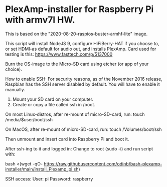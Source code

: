 # PlexAmp-installer for Raspberry Pi with armv7l HW.

This is based on the "2020-08-20-raspios-buster-armhf-lite" image.

This script will install NodeJS 9, configure HiFiBerry-HAT if you choose to, or set HDMI-as default for audio out, and installs PlexAmp.
Card used for testing is this: https://www.fasttech.com/p/5137000

Burn the OS-image to the Micro-SD card using etcher (or app of your choice).
 
How to enable SSH:
For security reasons, as of the November 2016 release, Raspbian has the SSH server disabled by default. You will have to enable it manually.
1. Mount your SD card on your computer.
2. Create or copy a file called ssh in /boot.

On most Linux-distros, after re-mount of micro-SD-card, run:
touch /media/$user/boot/ssh

On MacOS, after re-mount of micro-SD-card, run:
touch /Volumes/boot/ssh

Then unmount and insert card into Raspberry Pi and boot it.

After ssh-ing to it and logged in:
Change to root (sudo -i) and run script with:

bash <(wget -qO- https://raw.githubusercontent.com/odinb/bash-plexamp-installer/main/install_Plexamp_pi.sh)


SSH access:
User: pi
Password: raspberry
